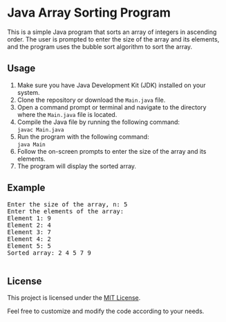 <h1>Java Array Sorting Program</h1>

   <p>This is a simple Java program that sorts an array of integers in ascending order. The user is prompted to enter the size of the array and its elements, and the program uses the bubble sort algorithm to sort the array.</p>

   <h2>Usage</h2>

   <ol>
        <li>Make sure you have Java Development Kit (JDK) installed on your system.</li>
        <li>Clone the repository or download the <code>Main.java</code> file.</li>
        <li>Open a command prompt or terminal and navigate to the directory where the <code>Main.java</code> file is located.</li>
        <li>Compile the Java file by running the following command:<br>
            <code>javac Main.java</code></li>
        <li>Run the program with the following command:<br>
            <code>java Main</code></li>
        <li>Follow the on-screen prompts to enter the size of the array and its elements.</li>
        <li>The program will display the sorted array.</li>
    </ol>
<h2>Example</h2>

   <pre>
Enter the size of the array, n: 5
Enter the elements of the array:
Element 1: 9
Element 2: 4
Element 3: 7
Element 4: 2
Element 5: 5
Sorted array: 2 4 5 7 9
    </pre>

  <h2>License</h2>

   <p>This project is licensed under the <a href="LICENSE">MIT License</a>.</p>

   <p>Feel free to customize and modify the code according to your needs.</p>
